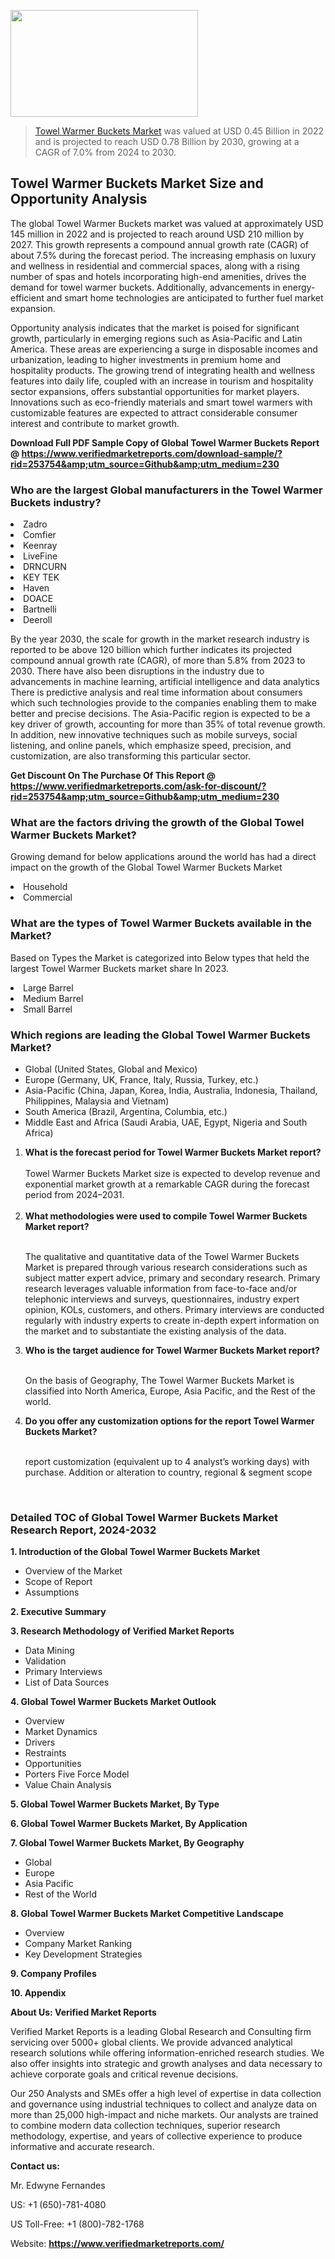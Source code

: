 <img src="https://ffe5etoiles.com/wp-content/uploads/2024/12/MST1-300x171.png" alt="" width="300" height="171" class="alignnone size-medium wp-image-20088" /><blockquote><p><p><a href="https://www.verifiedmarketreports.com/download-sample/?rid=253754&utm_source=Github&utm_medium=230" target="_blank">Towel Warmer Buckets Market</a> was valued at USD 0.45 Billion in 2022 and is projected to reach USD 0.78 Billion by 2030, growing at a CAGR of 7.0% from 2024 to 2030.</p></blockquote><p><h2>Towel Warmer Buckets Market Size and Opportunity Analysis</h2> <p>The global Towel Warmer Buckets market was valued at approximately USD 145 million in 2022 and is projected to reach around USD 210 million by 2027. This growth represents a compound annual growth rate (CAGR) of about 7.5% during the forecast period. The increasing emphasis on luxury and wellness in residential and commercial spaces, along with a rising number of spas and hotels incorporating high-end amenities, drives the demand for towel warmer buckets. Additionally, advancements in energy-efficient and smart home technologies are anticipated to further fuel market expansion.</p> <p>Opportunity analysis indicates that the market is poised for significant growth, particularly in emerging regions such as Asia-Pacific and Latin America. These areas are experiencing a surge in disposable incomes and urbanization, leading to higher investments in premium home and hospitality products. The growing trend of integrating health and wellness features into daily life, coupled with an increase in tourism and hospitality sector expansions, offers substantial opportunities for market players. Innovations such as eco-friendly materials and smart towel warmers with customizable features are expected to attract considerable consumer interest and contribute to market growth.</p> </p><p class=""><strong>Download Full PDF Sample Copy of Global Towel Warmer Buckets Report @ <a href="https://www.verifiedmarketreports.com/download-sample/?rid=253754&amp;utm_source=Github&amp;utm_medium=230" target="_blank">https://www.verifiedmarketreports.com/download-sample/?rid=253754&amp;utm_source=Github&amp;utm_medium=230</a></strong></p><h3 id="" class="">Who are the largest Global manufacturers in the Towel Warmer Buckets industry?</h3><p><li>Zadro</li><li> Comfier</li><li> Keenray</li><li> LiveFine</li><li> DRNCURN</li><li> KEY TEK</li><li> Haven</li><li> DOACE</li><li> Bartnelli</li><li> Deeroll</li></p><div class=""><div class="" dir="" data-message-author-role="" data-message-id="" data-message-model-slug=""><div class=""><div class=""><div class=""><div class="" dir="" data-message-author-role="" data-message-id="" data-message-model-slug=""><div class=""><div class=""><p>By the year 2030, the scale for growth in the market research industry is reported to be above 120 billion which further indicates its projected compound annual growth rate (CAGR), of more than 5.8% from 2023 to 2030. There have also been disruptions in the industry due to advancements in machine learning, artificial intelligence and data analytics There is predictive analysis and real time information about consumers which such technologies provide to the companies enabling them to make better and precise decisions. The Asia-Pacific region is expected to be a key driver of growth, accounting for more than 35% of total revenue growth. In addition, new innovative techniques such as mobile surveys, social listening, and online panels, which emphasize speed, precision, and customization, are also transforming this particular sector.</p><p><strong>Get Discount On The Purchase Of This Report @&nbsp; <a href="https://www.verifiedmarketreports.com/ask-for-discount/?rid=253754&amp;utm_source=Github&amp;utm_medium=230" target="_blank">https://www.verifiedmarketreports.com/ask-for-discount/?rid=253754&amp;utm_source=Github&amp;utm_medium=230</a></strong></p></div></div></div></div></div></div></div></div><h3 id="" class="">What are the factors driving the growth of the Global Towel Warmer Buckets Market?</h3><p id="" class="">Growing demand for below applications around the world has had a direct impact on the growth of the Global Towel Warmer Buckets Market</p><p id="" class=""><li>Household</li><li> Commercial</li></p><h3 id="" class="">What are the types of Towel Warmer Buckets available in the Market?</h3><p id="" class="">Based on Types the Market is categorized into Below types that held the largest Towel Warmer Buckets market share In 2023.</p><p id="" class=""><li>Large Barrel</li><li> Medium Barrel</li><li> Small Barrel</li></p><h3 id="" class="">Which regions are leading the Global Towel Warmer Buckets Market?</h3><ul><li>Global (United States, Global and Mexico)</li><li>Europe (Germany, UK, France, Italy, Russia, Turkey, etc.)</li><li>Asia-Pacific (China, Japan, Korea, India, Australia, Indonesia, Thailand, Philippines, Malaysia and Vietnam)</li><li>South America (Brazil, Argentina, Columbia, etc.)</li><li>Middle East and Africa (Saudi Arabia, UAE, Egypt, Nigeria and South Africa)</li></ul><p><ol><li><strong>What is the forecast period for Towel Warmer Buckets Market report?<br /></strong><br /><span data-sheets-root="1" data-sheets-value="{&quot;1&quot;:2,&quot;2&quot;:&quot;XXXX size is expected to develop revenue and exponential market growth at a remarkable CAGR during the forecast period from 2024&ndash;2030.&quot;}" data-sheets-userformat="{&quot;2&quot;:12674,&quot;4&quot;:{&quot;1&quot;:2,&quot;2&quot;:16776960},&quot;10&quot;:2,&quot;11&quot;:0,&quot;15&quot;:&quot;Arial&quot;,&quot;16&quot;:12}">Towel Warmer Buckets Market size is expected to develop revenue and exponential market growth at a remarkable CAGR during the forecast period from 2024&ndash;2031.</span><br /><br /></li><li><strong>What methodologies were used to compile Towel Warmer Buckets Market report?<br /><br /></strong><p>The qualitative and quantitative data of the&nbsp;Towel Warmer Buckets Market is prepared through various research considerations such as subject matter expert advice, primary and secondary research. Primary research leverages valuable information from face-to-face and/or telephonic interviews and surveys, questionnaires, industry expert opinion, KOLs, customers, and others. Primary interviews are conducted regularly with industry experts to create in-depth expert information on the market and to substantiate the existing analysis of the data.&nbsp;</p></li><li><strong>Who is the target audience for Towel Warmer Buckets Market report?<br /><br /></strong><p>On the basis of Geography, The&nbsp;Towel Warmer Buckets Market is classified into North America, Europe, Asia Pacific, and the Rest of the world.</p></li><li><strong>Do you offer any customization options for the report Towel Warmer Buckets Market?<br /><br /></strong><p>report customization (equivalent up to 4 analyst&rsquo;s working days) with purchase. Addition or alteration to country, regional &amp; segment scope</p><p>&nbsp;</p></li></ol></p><h3 id="" class="">Detailed TOC of Global Towel Warmer Buckets Market Research Report, 2024-2032</h3><p id="" class=""><strong>1. Introduction of the Global Towel Warmer Buckets Market</strong></p><ul><li>Overview of the Market</li><li>Scope of Report</li><li>Assumptions</li></ul><p id="" class=""><strong>2. Executive Summary</strong></p><p id="" class=""><strong>3. Research Methodology of&nbsp;Verified Market Reports</strong></p><ul><li>Data Mining</li><li>Validation</li><li>Primary Interviews</li><li>List of Data Sources</li></ul><p id="" class=""><strong>4. Global Towel Warmer Buckets Market Outlook</strong></p><ul><li>Overview</li><li>Market Dynamics</li><li>Drivers</li><li>Restraints</li><li>Opportunities</li><li>Porters Five Force Model</li><li>Value Chain Analysis</li></ul><p id="" class=""><strong>5. Global Towel Warmer Buckets Market, By&nbsp;Type</strong></p><p id="" class=""><strong>6. Global Towel Warmer Buckets Market, By Application</strong></p><p id="" class=""><strong>7. Global Towel Warmer Buckets Market, By Geography</strong></p><ul><li>Global</li><li>Europe</li><li>Asia Pacific</li><li>Rest of the World</li></ul><p id="" class=""><strong>8. Global Towel Warmer Buckets Market Competitive Landscape</strong></p><ul><li>Overview</li><li>Company Market Ranking</li><li>Key Development Strategies</li></ul><p id="" class=""><strong>9. Company Profiles</strong></p><p id="" class=""><strong>10. Appendix</strong></p><p id="" class=""><strong>About Us: Verified Market Reports</strong></p><p id="" class="">Verified Market Reports is a leading Global Research and Consulting firm servicing over 5000+ global clients. We provide advanced analytical research solutions while offering information-enriched research studies. We also offer insights into strategic and growth analyses and data necessary to achieve corporate goals and critical revenue decisions.</p><p id="" class="">Our 250 Analysts and SMEs offer a high level of expertise in data collection and governance using industrial techniques to collect and analyze data on more than 25,000 high-impact and niche markets. Our analysts are trained to combine modern data collection techniques, superior research methodology, expertise, and years of collective experience to produce informative and accurate research.</p><p id="" class=""><strong>Contact us:</strong></p><p id="" class="">Mr. Edwyne Fernandes</p><p id="" class="">US: +1 (650)-781-4080</p><p id="" class="">US Toll-Free: +1 (800)-782-1768</p><p id="" class="">Website: <a target="" data-test-app-aware-link=""><strong>https://www.verifiedmarketreports.com/</strong></a></p>
